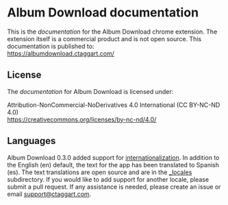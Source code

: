 # Album Download documentation
This is the _documentation_ for the Album Download chrome extension. The extension itself is a commercial product and is not open source. This documentation is published to:<br/>
https://albumdownload.ctaggart.com/

## License
The _documentation_ for Album Download is licensed under:

Attribution-NonCommercial-NoDerivatives 4.0 International (CC BY-NC-ND 4.0)<br/>
https://creativecommons.org/licenses/by-nc-nd/4.0/

## Languages
Album Download 0.3.0 added support for [internationalization](https://developer.chrome.com/webstore/i18n). In addition to the English (en) default, the text for the app has been translated to Spanish (es). The text translations are open source and are in the [_locales](_locales) subdirectory. If you would like to add support for another locale, please submit a pull request. If any assistance is needed, please create an issue or email support@ctaggart.com.